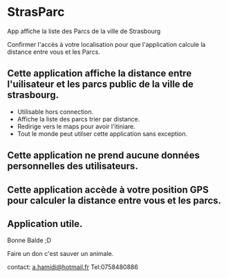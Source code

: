 # StrasParc
App affiche la liste des Parcs de la ville de Strasbourg

Confirmer l'accès à votre localisation pour que l'application calcule la distance entre vous et les Parcs.

## Cette application affiche la distance entre l'uilisateur et les parcs public de la ville de strasbourg.

* Utilisable hors connection.
* Affiche la liste des parcs trier par distance.
* Redirige vers le maps pour avoir l'itiniare.
* Tout le monde peut utilser cette application sans exception.

## Cette application ne prend aucune données personnelles des utilisateurs.
## Cette application accède à votre position GPS pour calculer la distance entre vous et les parcs.
## Application utile.

Bonne Balde ;D

Faire un don c'est sauver un animale. 

contact: a.hamidi@hotmail.fr
Tel:0758480886
